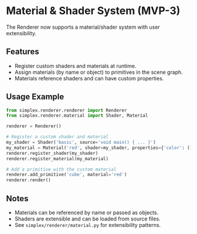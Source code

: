 # Material & Shader System (MVP-3)

The Renderer now supports a material/shader system with user extensibility.

## Features
- Register custom shaders and materials at runtime.
- Assign materials (by name or object) to primitives in the scene graph.
- Materials reference shaders and can have custom properties.

## Usage Example
```python
from simplex.renderer.renderer import Renderer
from simplex.renderer.material import Shader, Material

renderer = Renderer()

# Register a custom shader and material
my_shader = Shader('basic', source='void main() { ... }')
my_material = Material('red', shader=my_shader, properties={'color': (1,0,0)})
renderer.register_shader(my_shader)
renderer.register_material(my_material)

# Add a primitive with the custom material
renderer.add_primitive('cube', material='red')
renderer.render()
```

## Notes
- Materials can be referenced by name or passed as objects.
- Shaders are extensible and can be loaded from source files.
- See `simplex/renderer/material.py` for extensibility patterns.
